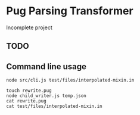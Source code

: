 
# Pug Parsing Transformer

Incomplete project

## TODO

## Command line usage

```
node src/cli.js test/files/interpolated-mixin.in

touch rewrite.pug
node child_writer.js temp.json
cat rewrite.pug
cat test/files/interpolated-mixin.in

```